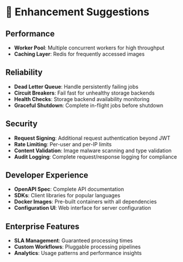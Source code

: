 # 🚀 Enhancement Suggestions

## Performance

- **Worker Pool**: Multiple concurrent workers for high throughput
- **Caching Layer**: Redis for frequently accessed images

## Reliability

- **Dead Letter Queue**: Handle persistently failing jobs
- **Circuit Breakers**: Fail fast for unhealthy storage backends
- **Health Checks**: Storage backend availability monitoring
- **Graceful Shutdown**: Complete in-flight jobs before shutdown

## Security

- **Request Signing**: Additional request authentication beyond JWT
- **Rate Limiting**: Per-user and per-IP limits
- **Content Validation**: Image malware scanning and type validation
- **Audit Logging**: Complete request/response logging for compliance

## Developer Experience

- **OpenAPI Spec**: Complete API documentation
- **SDKs**: Client libraries for popular languages
- **Docker Images**: Pre-built containers with all dependencies
- **Configuration UI**: Web interface for server configuration

## Enterprise Features

- **SLA Management**: Guaranteed processing times
- **Custom Workflows**: Pluggable processing pipelines
- **Analytics**: Usage patterns and performance insights